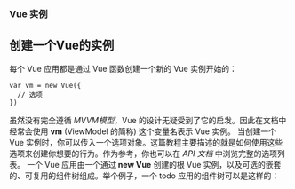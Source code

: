 ### Vue 实例

## 创建一个Vue的实例

每个 Vue 应用都是通过 Vue 函数创建一个新的 Vue 实例开始的：

```
var vm = new Vue({
  // 选项
})
```

虽然没有完全遵循 *MVVM模型*，Vue 的设计无疑受到了它的启发。因此在文档中经常会使用 **vm** (ViewModel 的简称) 这个变量名表示 Vue 实例。
当创建一个 Vue 实例时，你可以传入一个选项对象。这篇教程主要描述的就是如何使用这些选项来创建你想要的行为。作为参考，你也可以在 *API 文档* 中浏览完整的选项列表。
一个 Vue 应用由一个通过 **new Vue** 创建的根 Vue 实例，以及可选的嵌套的、可复用的组件树组成。举个例子，一个 todo 应用的组件树可以是这样的：